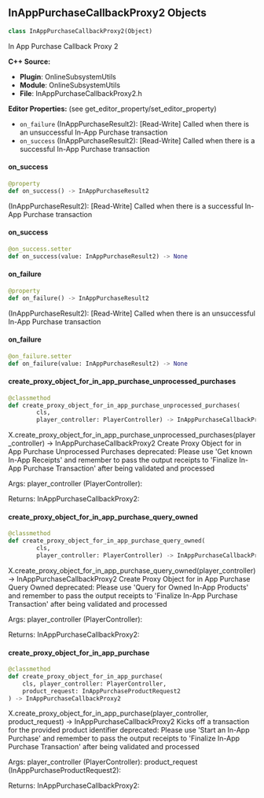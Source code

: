 ## InAppPurchaseCallbackProxy2 Objects

```python
class InAppPurchaseCallbackProxy2(Object)
```

In App Purchase Callback Proxy 2

**C++ Source:**

- **Plugin**: OnlineSubsystemUtils
- **Module**: OnlineSubsystemUtils
- **File**: InAppPurchaseCallbackProxy2.h

**Editor Properties:** (see get_editor_property/set_editor_property)

- ``on_failure`` (InAppPurchaseResult2):  [Read-Write] Called when there is an unsuccessful In-App Purchase transaction
- ``on_success`` (InAppPurchaseResult2):  [Read-Write] Called when there is a successful In-App Purchase transaction

<a id="unreal.InAppPurchaseCallbackProxy2.on_success"></a>

#### on_success

```python
@property
def on_success() -> InAppPurchaseResult2
```

(InAppPurchaseResult2):  [Read-Write] Called when there is a successful In-App Purchase transaction

<a id="unreal.InAppPurchaseCallbackProxy2.on_success"></a>

#### on_success

```python
@on_success.setter
def on_success(value: InAppPurchaseResult2) -> None
```

<a id="unreal.InAppPurchaseCallbackProxy2.on_failure"></a>

#### on_failure

```python
@property
def on_failure() -> InAppPurchaseResult2
```

(InAppPurchaseResult2):  [Read-Write] Called when there is an unsuccessful In-App Purchase transaction

<a id="unreal.InAppPurchaseCallbackProxy2.on_failure"></a>

#### on_failure

```python
@on_failure.setter
def on_failure(value: InAppPurchaseResult2) -> None
```

<a id="unreal.InAppPurchaseCallbackProxy2.create_proxy_object_for_in_app_purchase_unprocessed_purchases"></a>

#### create_proxy_object_for_in_app_purchase_unprocessed_purchases

```python
@classmethod
def create_proxy_object_for_in_app_purchase_unprocessed_purchases(
        cls,
        player_controller: PlayerController) -> InAppPurchaseCallbackProxy2
```

X.create_proxy_object_for_in_app_purchase_unprocessed_purchases(player_controller) -> InAppPurchaseCallbackProxy2
Create Proxy Object for in App Purchase Unprocessed Purchases
deprecated: Please use 'Get known In-App Receipts' and remember to pass the output receipts to 'Finalize In-App Purchase Transaction' after being validated and processed

Args:
    player_controller (PlayerController): 

Returns:
    InAppPurchaseCallbackProxy2:

<a id="unreal.InAppPurchaseCallbackProxy2.create_proxy_object_for_in_app_purchase_query_owned"></a>

#### create_proxy_object_for_in_app_purchase_query_owned

```python
@classmethod
def create_proxy_object_for_in_app_purchase_query_owned(
        cls,
        player_controller: PlayerController) -> InAppPurchaseCallbackProxy2
```

X.create_proxy_object_for_in_app_purchase_query_owned(player_controller) -> InAppPurchaseCallbackProxy2
Create Proxy Object for in App Purchase Query Owned
deprecated: Please use 'Query for Owned In-App Products' and remember to pass the output receipts to 'Finalize In-App Purchase Transaction' after being validated and processed

Args:
    player_controller (PlayerController): 

Returns:
    InAppPurchaseCallbackProxy2:

<a id="unreal.InAppPurchaseCallbackProxy2.create_proxy_object_for_in_app_purchase"></a>

#### create_proxy_object_for_in_app_purchase

```python
@classmethod
def create_proxy_object_for_in_app_purchase(
    cls, player_controller: PlayerController,
    product_request: InAppPurchaseProductRequest2
) -> InAppPurchaseCallbackProxy2
```

X.create_proxy_object_for_in_app_purchase(player_controller, product_request) -> InAppPurchaseCallbackProxy2
Kicks off a transaction for the provided product identifier
deprecated: Please use 'Start an In-App Purchase' and remember to pass the output receipts to 'Finalize In-App Purchase Transaction' after being validated and processed

Args:
    player_controller (PlayerController): 
    product_request (InAppPurchaseProductRequest2): 

Returns:
    InAppPurchaseCallbackProxy2:

<a id="unreal.InAppPurchaseCheckoutCallbackProxy"></a>